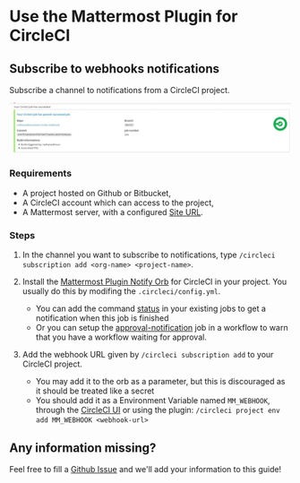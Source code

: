 # Use the Mattermost Plugin for CircleCI

## Subscribe to webhooks notifications

Subscribe a channel to notifications from a CircleCI project.

![Success notifications received in Mattermost](./successful-notification.jpg)

### Requirements

-   A project hosted on Github or Bitbucket,
-   A CircleCI account which can access to the project,
-   A Mattermost server, with a configured [Site URL](https://docs.mattermost.com/administration/config-settings.html?highlight=site%20url#site-url).

### Steps

1.  In the channel you want to subscribe to notifications, type `/circleci subscription add <org-name> <project-name>`.
2.  Install the [Mattermost Plugin Notify Orb](https://circleci.com/developer/orbs/orb/nathanaelhoun/mattermost-plugin-notify) for CircleCI in your project. You usually do this by modifing the `.circleci/config.yml`.

    -   You can add the command [status](https://circleci.com/developer/orbs/orb/nathanaelhoun/mattermost-plugin-notify#usage-status) in your existing jobs to get a notification when this job is finished
    -   Or you can setup the [approval-notification](https://circleci.com/developer/orbs/orb/nathanaelhoun/mattermost-plugin-notify#jobs-approval-notification) job in a workflow to warn that you have a workflow waiting for approval.

3.  Add the webhook URL given by `/circleci subscription add` to your CircleCI project.

    -   You may add it to the orb as a parameter, but this is discouraged as it should be treated like a secret
    -   You should add it as a Environment Variable named `MM_WEBHOOK`, through the [CircleCI UI](https://circleci.com/docs/2.0/env-vars/#setting-an-environment-variable-in-a-project) or using the plugin: `/circleci project env add MM_WEBHOOK <webhook-url>`

## Any information missing?

Feel free to fill a [Github Issue](https://github.com/nathanaelhoun/mattermost-plugin-circleci/issues/new/choose) and we'll add your information to this guide!
